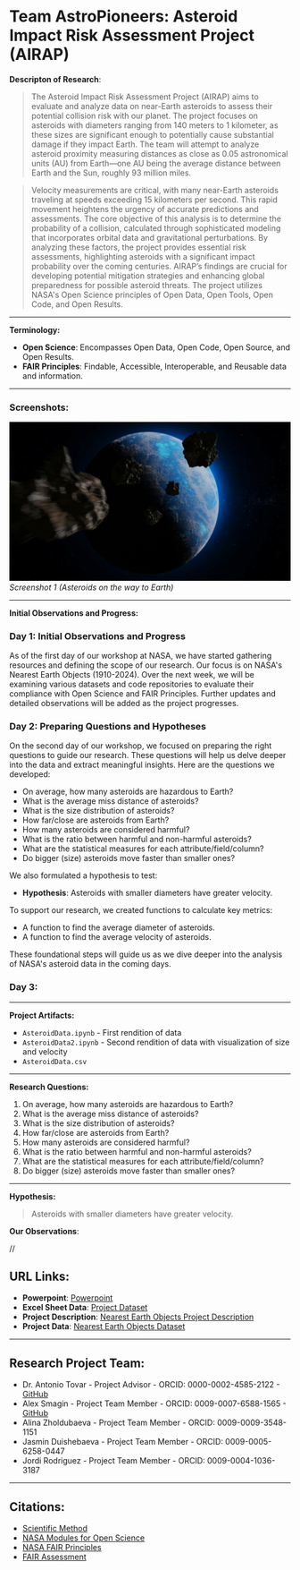 # Team AstroPioneers: Asteroid Impact Risk Assessment Project (AIRAP)

**Descripton of Research**:

> The Asteroid Impact Risk Assessment Project (AIRAP) aims to evaluate and analyze data on near-Earth asteroids to assess their potential collision risk with our planet. The project focuses on asteroids with diameters ranging from 140 meters to 1 kilometer, as these sizes are significant enough to potentially cause substantial damage if they impact Earth. The team will attempt to analyze asteroid proximity measuring distances as close as 0.05 astronomical units (AU) from Earth—one AU being the average distance between Earth and the Sun, roughly 93 million miles.

> Velocity measurements are critical, with many near-Earth asteroids traveling at speeds exceeding 15 kilometers per second. This rapid movement heightens the urgency of accurate predictions and assessments. The core objective of this analysis is to determine the probability of a collision, calculated through sophisticated modeling that incorporates orbital data and gravitational perturbations. By analyzing these factors, the project provides essential risk assessments, highlighting asteroids with a significant impact probability over the coming centuries. AIRAP’s findings are crucial for developing potential mitigation strategies and enhancing global preparedness for possible asteroid threats. The project utilizes NASA's Open Science principles of Open Data, Open Tools, Open Code, and Open Results.

---

**Terminology:**

- **Open Science**: Encompasses Open Data, Open Code, Open Source, and Open Results.
- **FAIR Principles**: Findable, Accessible, Interoperable, and Reusable data and information.

---

### Screenshots:

![Asteroids on the way to Earth](/Group-Projects/Asteroid%20Project/asteroids.jpg) _Screenshot 1
(Asteroids on the way to Earth)_

---

**Initial Observations and Progress:**

### Day 1: Initial Observations and Progress

As of the first day of our workshop at NASA, we have started gathering resources and defining the scope of our research. Our focus is on NASA's Nearest Earth Objects (1910-2024). Over the next week, we will be examining various datasets and code repositories to evaluate their compliance with Open Science and FAIR Principles. Further updates and detailed observations will be added as the project progresses.

### Day 2: Preparing Questions and Hypotheses

On the second day of our workshop, we focused on preparing the right questions to guide our research. These questions will help us delve deeper into the data and extract meaningful insights. Here are the questions we developed:

- On average, how many asteroids are hazardous to Earth?
- What is the average miss distance of asteroids?
- What is the size distribution of asteroids?
- How far/close are asteroids from Earth?
- How many asteroids are considered harmful?
- What is the ratio between harmful and non-harmful asteroids?
- What are the statistical measures for each attribute/field/column?
- Do bigger (size) asteroids move faster than smaller ones?

We also formulated a hypothesis to test:

- **Hypothesis**: Asteroids with smaller diameters have greater velocity.

To support our research, we created functions to calculate key metrics:

- A function to find the average diameter of asteroids.
- A function to find the average velocity of asteroids.

These foundational steps will guide us as we dive deeper into the analysis of NASA's asteroid data in the coming days.

### Day 3:

---

**Project Artifacts:**

- `AsteroidData.ipynb` - First rendition of data
- `AsteroidData2.ipynb` - Second rendition of data with visualization of size and velocity
- `AsteroidData.csv`

---

**Research Questions:**

1. On average, how many asteroids are hazardous to Earth?
2. What is the average miss distance of asteroids?
3. What is the size distribution of asteroids?
4. How far/close are asteroids from Earth?
5. How many asteroids are considered harmful?
6. What is the ratio between harmful and non-harmful asteroids?
7. What are the statistical measures for each attribute/field/column?
8. Do bigger (size) asteroids move faster than smaller ones?

---

**Hypothesis:**

> Asteroids with smaller diameters have greater velocity.

**Our Observations**:

//

## URL Links:

- **Powerpoint**: [Powerpoint]()
- **Excel Sheet Data**: [Project Dataset](https://docs.google.com/spreadsheets/d/1Q_QM-YqW9yW4P4PteW9sOijVi2MwfEhaOKOLoTSNZLk/edit?usp=sharing)
- **Project Description**: [Nearest Earth Objects Project Description](https://www.kaggle.com/datasets/ivansher/nasa-nearest-earth-objects-1910-2024)
- **Project Data**: [Nearest Earth Objects Dataset](https://github.com/CSIS-NLU/Open-Science-101/tree/main/Group-Projects/Asteroid%20Project/data)

---

## Research Project Team:

- Dr. Antonio Tovar - Project Advisor - ORCID: 0000-0002-4585-2122 - [GitHub](https://github.com/antoniotovargh)
- Alex Smagin - Project Team Member - ORCID: 0009-0007-6588-1565 - [GitHub](https://github.com/Alexandrbig1)
- Alina Zholdubaeva - Project Team Member - ORCID: 0009-0009-3548-1151
- Jasmin Duishebaeva - Project Team Member - ORCID: 0009-0005-6258-0447
- Jordi Rodriguez - Project Team Member - ORCID: 0009-0004-1036-3187

---

## Citations:

- [Scientific Method](https://en.wikipedia.org/wiki/Near-Earth_object)
- [NASA Modules for Open Science](https://openscience101.org/about)
- [NASA FAIR Principles](https://www.earthdata.nasa.gov/learn/articles/making-earth-science-data-fair#:~:text=NASA%20is%20working%20to%20ensure,FAIR)
- [FAIR Assessment](https://www.f-uji.net/index.php)

